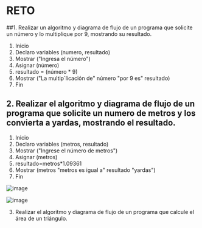 # RETO
##1. Realizar un algoritmo y diagrama de flujo de un programa que solicite un número y lo multiplique por 9, mostrando su resultado.

1. Inicio
2. Declaro variables (numero, resultado)
3. Mostrar ("Ingresa el número")
4. Asignar (número)
5. resultado = (número * 9)
6. Mostrar ("La multip´licación de" número "por 9 es" resultado)
7. Fin
   
    

## 2. Realizar el algoritmo y diagrama de flujo de un programa que solicite un numero de metros y los convierta a yardas, mostrando el resultado.

1. Inicio
2. Declaro variables (metros, resultado)
3. Mostrar ("Ingrese el número de metros")
4. Asignar (metros)
5. resultado=metros*1.09361
6. Mostrar (metros "metros es igual a" resultado "yardas")
7. Fin

![image](https://user-images.githubusercontent.com/104279687/167272537-956692e8-31c6-480d-a0c3-46c45c3c18f5.png)

![image](https://user-images.githubusercontent.com/104279687/167272843-eda0944e-4135-43dc-ab38-e3b36eb68e22.png)

    


3. Realizar el algoritmo y diagrama de flujo de un programa que calcule el área de un triángulo.

 







